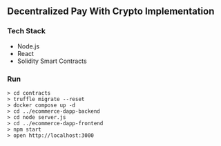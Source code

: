 ## Decentralized Pay With Crypto Implementation ##

### Tech Stack ###
- Node.js
- React
- Solidity Smart Contracts

### Run ###
```
> cd contracts
> truffle migrate --reset
> docker compose up -d
> cd ../ecommerce-dapp-backend
> cd node server.js
> cd ../ecommerce-dapp-frontend
> npm start
> open http://localhost:3000
```

